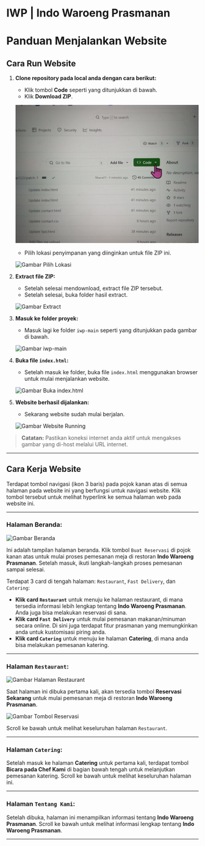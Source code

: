 # IWP | Indo Waroeng Prasmanan 
# Panduan Menjalankan Website

## Cara Run Website

1. **Clone repository pada local anda dengan cara berikut:**
   - Klik tombol **Code** seperti yang ditunjukkan di bawah.
   
    <!-- Tambahkan link gambar di sini -->
   
   - Klik **Download ZIP**.

   ![Gambar Download ZIP](img/IMG_20240929_173205.jpg)

   - Pilih lokasi penyimpanan yang diinginkan untuk file ZIP ini.

   ![Gambar Pilih Lokasi](#)

2. **Extract file ZIP:**
   - Setelah selesai mendownload, extract file ZIP tersebut.
   - Setelah selesai, buka folder hasil extract.

   ![Gambar Extract](#)

3. **Masuk ke folder proyek:**
   - Masuk lagi ke folder `iwp-main` seperti yang ditunjukkan pada gambar di bawah.

   ![Gambar iwp-main](#)

4. **Buka file `index.html`:**
   - Setelah masuk ke folder, buka file `index.html` menggunakan browser untuk mulai menjalankan website.

   ![Gambar Buka index.html](#)

5. **Website berhasil dijalankan:**
   - Sekarang website sudah mulai berjalan.

   ![Gambar Website Running](#)

> **Catatan:**
> Pastikan koneksi internet anda aktif untuk mengakses gambar yang di-host melalui URL internet.

---

## Cara Kerja Website

Terdapat tombol navigasi (ikon 3 baris) pada pojok kanan atas di semua halaman pada website ini yang berfungsi untuk navigasi website. Klik tombol tersebut untuk melihat hyperlink ke semua halaman web pada website ini.

---

### Halaman Beranda:
![Gambar Beranda](#)

Ini adalah tampilan halaman beranda. Klik tombol `Buat Reservasi` di pojok kanan atas untuk mulai proses pemesanan meja di restoran **Indo Waroeng Prasmanan**. Setelah masuk, ikuti langkah-langkah proses pemesanan sampai selesai. 

Terdapat 3 card di tengah halaman: `Restaurant`, `Fast Delivery`, dan `Catering`:
- **Klik card `Restaurant`** untuk menuju ke halaman restaurant, di mana tersedia informasi lebih lengkap tentang **Indo Waroeng Prasmanan**. Anda juga bisa melakukan reservasi di sana.
- **Klik card `Fast Delivery`** untuk mulai pemesanan makanan/minuman secara online. Di sini juga terdapat fitur prasmanan yang memungkinkan anda untuk kustomisasi piring anda.
- **Klik card `Catering`** untuk menuju ke halaman **Catering**, di mana anda bisa melakukan pemesanan katering.

---

### Halaman `Restaurant`:
![Gambar Halaman Restaurant](#)

Saat halaman ini dibuka pertama kali, akan tersedia tombol **Reservasi Sekarang** untuk mulai pemesanan meja di restoran **Indo Waroeng Prasmanan**.

![Gambar Tombol Reservasi](#)

Scroll ke bawah untuk melihat keseluruhan halaman `Restaurant`.

---

### Halaman `Catering`:
Setelah masuk ke halaman **Catering** untuk pertama kali, terdapat tombol **Bicara pada Chef Kami** di bagian bawah tengah untuk melanjutkan pemesanan katering. Scroll ke bawah untuk melihat keseluruhan halaman ini.

---

### Halaman `Tentang Kami`:
Setelah dibuka, halaman ini menampilkan informasi tentang **Indo Waroeng Prasmanan**. Scroll ke bawah untuk melihat informasi lengkap tentang **Indo Waroeng Prasmanan**.

---


